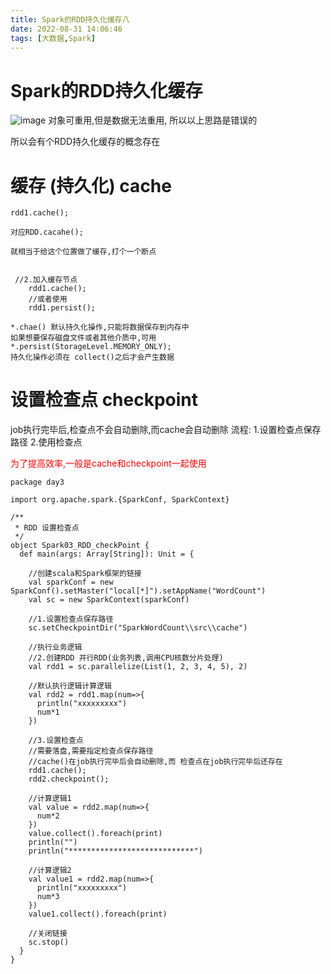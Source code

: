 ```yaml
---
title: Spark的RDD持久化缓存八
date: 2022-08-31 14:06:46
tags: [大数据,Spark]
---
```

# Spark的RDD持久化缓存
![image](/img/2022-08-24/1.png)
对象可重用,但是数据无法重用,
所以以上思路是错误的
<!--more-->
所以会有个RDD持久化缓存的概念存在

# 缓存 (持久化) cache
```
rdd1.cache();

对应RDD.cacahe();

就相当于给这个位置做了缓存,打个一个断点


 //2.加入缓存节点
    rdd1.cache();
    //或者使用
    rdd1.persist();
    
*.chae() 默认持久化操作,只能将数据保存到内存中
如果想要保存磁盘文件或者其他介质中,可用
*.persist(StorageLevel.MEMORY_ONLY);
持久化操作必须在 collect()之后才会产生数据

```

# 设置检查点 checkpoint
job执行完毕后,检查点不会自动删除,而cache会自动删除
流程:
1.设置检查点保存路径
2.使用检查点

<font color='red'>为了提高效率,一般是cache和checkpoint一起使用</font>
```
package day3

import org.apache.spark.{SparkConf, SparkContext}

/**
 * RDD 设置检查点
 */
object Spark03_RDD_checkPoint {
  def main(args: Array[String]): Unit = {

    //创建scala和Spark框架的链接
    val sparkConf = new SparkConf().setMaster("local[*]").setAppName("WordCount")
    val sc = new SparkContext(sparkConf)

    //1.设置检查点保存路径
    sc.setCheckpointDir("SparkWordCount\\src\\cache")

    //执行业务逻辑
    //2.创建RDD 并行RDD(业务列表,调用CPU核数分片处理)
    val rdd1 = sc.parallelize(List(1, 2, 3, 4, 5), 2)

    //默认执行逻辑计算逻辑
    val rdd2 = rdd1.map(num=>{
      println("xxxxxxxxx")
      num*1
    })

    //3.设置检查点
    //需要落盘,需要指定检查点保存路径
    //cache()在job执行完毕后会自动删除,而 检查点在job执行完毕后还存在
    rdd1.cache();
    rdd2.checkpoint();

    //计算逻辑1
    val value = rdd2.map(num=>{
      num*2
    })
    value.collect().foreach(print)
    println("")
    println("****************************")

    //计算逻辑2
    val value1 = rdd2.map(num=>{
      println("xxxxxxxxx")
      num*3
    })
    value1.collect().foreach(print)

    //关闭链接
    sc.stop()
  }
}
```
 